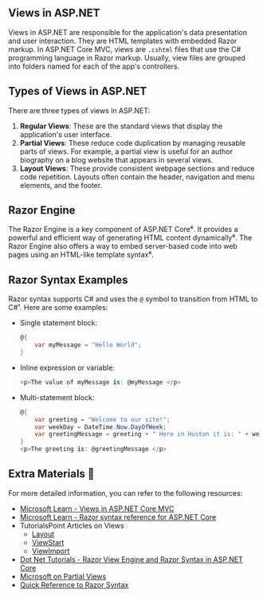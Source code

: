 ## Views in ASP.NET

Views in ASP.NET are responsible for the application's data presentation and user interaction. They are HTML templates with embedded Razor markup. In ASP.NET Core MVC, views are `.cshtml` files that use the C# programming language in Razor markup. Usually, view files are grouped into folders named for each of the app's controllers.

## Types of Views in ASP.NET

There are three types of views in ASP.NET:

1. **Regular Views**: These are the standard views that display the application's user interface.
2. **Partial Views**: These reduce code duplication by managing reusable parts of views. For example, a partial view is useful for an author biography on a blog website that appears in several views.
3. **Layout Views**: These provide consistent webpage sections and reduce code repetition. Layouts often contain the header, navigation and menu elements, and the footer.

## Razor Engine

The Razor Engine is a key component of ASP.NET Core⁶. It provides a powerful and efficient way of generating HTML content dynamically⁶. The Razor Engine also offers a way to embed server-based code into web pages using an HTML-like template syntax⁶.

## Razor Syntax Examples

Razor syntax supports C# and uses the `@` symbol to transition from HTML to C#¹. Here are some examples:

- Single statement block:
    ```csharp
    @{
        var myMessage = "Hello World";
    }
    ```
- Inline expression or variable:
    ```csharp
    <p>The value of myMessage is: @myMessage </p>
    ```
- Multi-statement block:
    ```csharp
    @{
        var greeting = "Welcome to our site!";
        var weekDay = DateTime.Now.DayOfWeek;
        var greetingMessage = greeting + " Here in Huston it is: " + weekDay;
    }
    <p>The greeting is: @greetingMessage </p>
    ```
## Extra Materials 📘

For more detailed information, you can refer to the following resources:

- [Microsoft Learn - Views in ASP.NET Core MVC](^10^)
- [Microsoft Learn - Razor syntax reference for ASP.NET Core](^1^)
- TutorialsPoint Articles on Views
  - [Layout](https://www.tutorialspoint.com/asp.net_core/asp.net_core_razor_layout_views.htm)
  - [ViewStart](https://www.tutorialspoint.com/asp.net_core/asp.net_core_razor_view_start.htm)
  - [ViewImport](https://www.tutorialspoint.com/asp.net_core/asp.net_core_razor_view_import.htm)
- [Dot Net Tutorials - Razor View Engine and Razor Syntax in ASP.NET Core](^6^)
- [Microsoft on Partial Views](https://docs.microsoft.com/en-us/aspnet/core/mvc/views/partial?view=aspnetcore-2.1)
- [Quick Reference to Razor Syntax](https://haacked.com/archive/2011/01/06/razor-syntax-quick-reference.aspx/)

